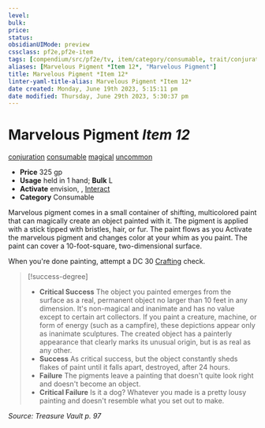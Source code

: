 ```yaml
---
level:
bulk:
price:
status:
obsidianUIMode: preview
cssclass: pf2e,pf2e-item
tags: [compendium/src/pf2e/tv, item/category/consumable, trait/conjuration, trait/consumable, trait/magical, trait/uncommon]
aliases: [Marvelous Pigment *Item 12*, "Marvelous Pigment"]
title: Marvelous Pigment *Item 12*
linter-yaml-title-alias: Marvelous Pigment *Item 12*
date created: Monday, June 19th 2023, 5:15:11 pm
date modified: Thursday, June 29th 2023, 5:30:37 pm
---
```


# Marvelous Pigment *Item 12*

[conjuration](rules/traits/conjuration.md) [consumable](rules/traits/consumable.md) [magical](rules/traits/magical.md) [uncommon](rules/traits/uncommon.md)  

- **Price** 325 gp
- **Usage** held in 1 hand; **Bulk** L
- **Activate** envision, , [Interact](rules/actions/interact.md)
- **Category** Consumable

Marvelous pigment comes in a small container of shifting, multicolored paint that can magically create an object painted with it. The pigment is applied with a stick tipped with bristles, hair, or fur. The paint flows as you Activate the marvelous pigment and changes color at your whim as you paint. The paint can cover a 10-foot-square, two-dimensional surface.

When you're done painting, attempt a DC 30 [Crafting](compendium/skills.md#Crafting) check.

> [!success-degree]
> - **Critical Success** The object you painted emerges from the surface as a real, permanent object no larger than 10 feet in any dimension. It's non-magical and inanimate and has no value except to certain art collectors. If you paint a creature, machine, or form of energy (such as a campfire), these depictions appear only as inanimate sculptures. The created object has a painterly appearance that clearly marks its unusual origin, but is as real as any other.
> - **Success** As critical success, but the object constantly sheds flakes of paint until it falls apart, destroyed, after 24 hours.
> - **Failure** The pigments leave a painting that doesn't quite look right and doesn't become an object.
> - **Critical Failure** Is it a dog? Whatever you made is a pretty lousy painting and doesn't resemble what you set out to make.

*Source: Treasure Vault p. 97*
